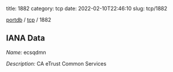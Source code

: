 title: 1882
category: tcp
date: 2022-02-10T22:46:10
slug: tcp/1882

[portdb](/) / [tcp](/category/tcp.html) / 1882


## IANA Data

_Name:_ ecsqdmn

_Description:_ CA eTrust Common Services

